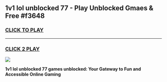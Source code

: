 
## 1v1 lol unblocked 77 - Play Unblocked Gmaes & Free #f3648
<h3>
<a href="https://news.freeplayer.one?title=1v1_lol_unblocked_77&ref=24F">CLICK TO PLAY</a></h3>
<hr>

<h3>
<a href="https://news.freeplayer.one?title=1v1_lol_unblocked_77&ref=24F">CLICK 2 PLAY</a>
  
</h3>

<a href="https://news.freeplayer.one?title=1v1_lol_unblocked_77&ref=24F/"><img src="https://clearcache.store/games.png"></a>


**1v1 lol unblocked 77 games unblocked: Your Gateway to Fun and Accessible Online Gaming**
